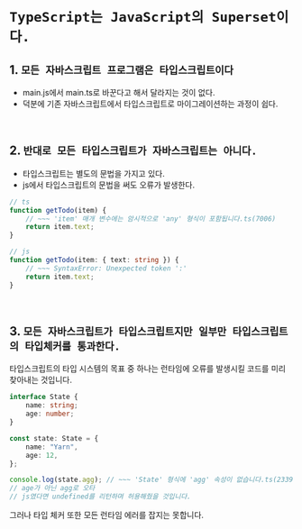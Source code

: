 # `TypeScript는 JavaScript의 Superset이다.`

## 1. `모든 자바스크립트 프로그램은 타입스크립트이다`

- main.js에서 main.ts로 바꾼다고 해서 달라지는 것이 없다.
- 덕분에 기존 자바스크립트에서 타입스크립트로 마이그레이션하는 과정이 쉽다.

<br />

## 2. `반대로 모든 타입스크립트가 자바스크립트는 아니다.`

- 타입스크립트는 별도의 문법을 가지고 있다.
- js에서 타입스크립트의 문법을 써도 오류가 발생한다.

```ts
// ts
function getTodo(item) {
	// ~~~ 'item' 매개 변수에는 암시적으로 'any' 형식이 포함됩니다.ts(7006)
	return item.text;
}

// js
function getTodo(item: { text: string }) {
	// ~~~ SyntaxError: Unexpected token ':'
	return item.text;
}
```

<br />

## 3. `모든 자바스크립트가 타입스크립트지만 일부만 타입스크립트의 타입체커를 통과한다.`

타입스크립트의 타입 시스템의 목표 중 하나는 런타임에 오류를 발생시킬 코드를 미리 찾아내는 것입니다.

```ts
interface State {
	name: string;
	age: number;
}

const state: State = {
	name: "Yarn",
	age: 12,
};

console.log(state.agg); // ~~~ 'State' 형식에 'agg' 속성이 없습니다.ts(2339)
// age가 아닌 agg로 오타
// js였다면 undefined를 리턴하며 허용해줬을 것입니다.
```

그러나 타입 체커 또한 모든 런타임 에러를 잡지는 못합니다.
